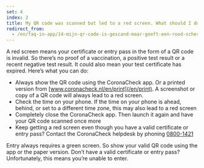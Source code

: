 ```yaml
---
set: 4
index: 2
title: My QR code was scanned but led to a red screen. What should I do?
redirect_from: 
  - /en/faq-in-app/14-mijn-qr-code-is-gescand-maar-geeft-een-rood-scherm-wat-moet-ik-doen
---
```

A red screen means your certificate or entry pass in the form of a QR code is invalid. So there’s no proof of a vaccination, a positive test result or a recent negative test result. It could also mean your test certificate has expired. Here’s what you can do:

- Always show the QR code using the CoronaCheck app. Or a printed version from [www.coronacheck.nl/en/print](/en/print). A screenshot or copy of a QR code will always lead to a red screen.
- Check the time on your phone. If the time on your phone is ahead, behind, or set to a different time zone, this may also lead to a red screen
- Completely close the CoronaCheck app. Then launch it again and have your QR code scanned once more
- Keep getting a red screen even though you have a valid certificate or entry pass? Contact the CoronaCheck helpdesk by phoning <a href="tel:08001421">0800-1421</a>

Entry always requires a green screen. So show your valid QR code using the app or the paper version. Don’t have a valid certificate or entry pass? Unfortunately, this means you’re unable to enter.
